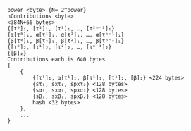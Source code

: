     power <byte> {N= 2^power}
    nContributions <byte>
    <384N+66 bytes>
    {[τ⁰]₁, [τ¹]₁, [τ²]₁, …, [τ²ⁿ⁻²]₁}
    {α[τ⁰]₁, α[τ¹]₁, α[τ²]₁, …, α[τⁿ⁻¹]₁}
    {β[τ⁰]₁, β[τ¹]₁, β[τ²]₁, …, β[τⁿ⁻¹]₁}
    {[τ⁰]₂, [τ¹]₂, [τ²]₂, …, [τⁿ⁻¹]₂}
    {[β]₂}
    Contributions each is 640 bytes
    {
        {
            {[τ¹]₁, α[τ¹]₁, β[τ¹]₁, [τ¹]₂, [β]₂} <224 bytes>
            {sτ₁, sxτ₁, spxτ₂} <128 bytes>
            {sα₁, sxα₁, spxα₂} <128 bytes>
            {sβ₁, sxβ₁, spxβ₂} <128 bytes>
            hash <32 bytes>
        },
        ...
    }